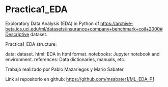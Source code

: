 # Practica1_EDA

Exploratory Data Analysis (EDA) in Python of https://archive-beta.ics.uci.edu/ml/datasets/insurance+company+benchmark+coil+2000#Descriptive dataset.

Practica1_EDA structure:

data: dataset.
html: EDA in html format.
notebooks: Jupyter notebook and environment.
references: Data dictionaries, manuals, etc.

Trabajo realizado por Pablo Mazariegos y Mario Sabater

Link al repositorio en github: https://github.com/msabater1/ML_EDA_P1